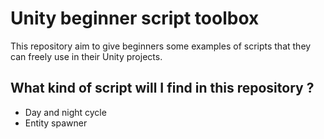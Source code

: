 # Unity beginner script toolbox
This repository aim to give beginners some examples of scripts that they can freely use in their Unity projects.

## What kind of script will I find in this repository ?
- Day and night cycle
- Entity spawner
